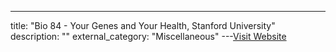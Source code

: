 ---
title: "Bio 84 - Your Genes and Your Health, Stanford University"
description: ""
external_category: "Miscellaneous"
---[Visit Website](https://cmgm.stanford.edu/bio84/)

